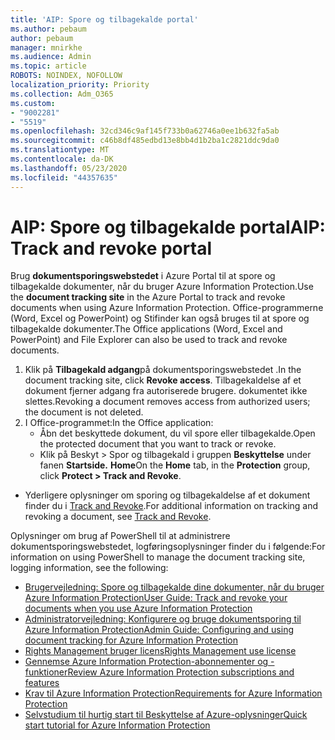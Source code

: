 ```yaml
---
title: 'AIP: Spore og tilbagekalde portal'
ms.author: pebaum
author: pebaum
manager: mnirkhe
ms.audience: Admin
ms.topic: article
ROBOTS: NOINDEX, NOFOLLOW
localization_priority: Priority
ms.collection: Adm_O365
ms.custom:
- "9002281"
- "5519"
ms.openlocfilehash: 32cd346c9af145f733b0a62746a0ee1b632fa5ab
ms.sourcegitcommit: c46b8df485edbd13e8bb4d1b2ba1c2821ddc9da0
ms.translationtype: MT
ms.contentlocale: da-DK
ms.lasthandoff: 05/23/2020
ms.locfileid: "44357635"
---
```

# <a name="aip-track-and-revoke-portal"></a><span data-ttu-id="65672-102">AIP: Spore og tilbagekalde portal</span><span class="sxs-lookup"><span data-stu-id="65672-102">AIP: Track and revoke portal</span></span>

<span data-ttu-id="65672-103">Brug **dokumentsporingswebstedet** i Azure Portal til at spore og tilbagekalde dokumenter, når du bruger Azure Information Protection.</span><span class="sxs-lookup"><span data-stu-id="65672-103">Use the **document tracking site** in the Azure Portal to track and revoke documents when using Azure Information Protection.</span></span> <span data-ttu-id="65672-104">Office-programmerne (Word, Excel og PowerPoint) og Stifinder kan også bruges til at spore og tilbagekalde dokumenter.</span><span class="sxs-lookup"><span data-stu-id="65672-104">The Office applications (Word, Excel and PowerPoint) and File Explorer can also be used to track and revoke documents.</span></span>

1. <span data-ttu-id="65672-105">Klik på **Tilbagekald adgang**på dokumentsporingswebstedet .</span><span class="sxs-lookup"><span data-stu-id="65672-105">In the document tracking site, click **Revoke access**.</span></span> <span data-ttu-id="65672-106">Tilbagekaldelse af et dokument fjerner adgang fra autoriserede brugere. dokumentet ikke slettes.</span><span class="sxs-lookup"><span data-stu-id="65672-106">Revoking a document removes access from authorized users; the document is not deleted.</span></span>
2. <span data-ttu-id="65672-107">I Office-programmet:</span><span class="sxs-lookup"><span data-stu-id="65672-107">In the Office application:</span></span>
    - <span data-ttu-id="65672-108">Åbn det beskyttede dokument, du vil spore eller tilbagekalde.</span><span class="sxs-lookup"><span data-stu-id="65672-108">Open the protected document that you want to track or revoke.</span></span>
    - <span data-ttu-id="65672-109">Klik på Beskyt > Spor og tilbagekald i gruppen **Beskyttelse** under fanen **Startside.** **Home**</span><span class="sxs-lookup"><span data-stu-id="65672-109">On the **Home** tab, in the **Protection** group, click **Protect > Track and Revoke**.</span></span>

- <span data-ttu-id="65672-110">Yderligere oplysninger om sporing og tilbagekaldelse af et dokument finder du i [Track and Revoke](https://docs.microsoft.com/azure/information-protection/rms-client/client-track-revoke).</span><span class="sxs-lookup"><span data-stu-id="65672-110">For additional information on tracking and revoking a document, see [Track and Revoke](https://docs.microsoft.com/azure/information-protection/rms-client/client-track-revoke).</span></span>

<span data-ttu-id="65672-111">Oplysninger om brug af PowerShell til at administrere dokumentsporingswebstedet, logføringsoplysninger finder du i følgende:</span><span class="sxs-lookup"><span data-stu-id="65672-111">For information on using PowerShell to manage the document tracking site, logging information, see the following:</span></span>
- [<span data-ttu-id="65672-112">Brugervejledning: Spore og tilbagekalde dine dokumenter, når du bruger Azure Information Protection</span><span class="sxs-lookup"><span data-stu-id="65672-112">User Guide: Track and revoke your documents when you use Azure Information Protection</span></span>](https://docs.microsoft.com/azure/information-protection/rms-client/client-track-revoke)
- [<span data-ttu-id="65672-113">Administratorvejledning: Konfigurere og bruge dokumentsporing til Azure Information Protection</span><span class="sxs-lookup"><span data-stu-id="65672-113">Admin Guide: Configuring and using document tracking for Azure Information Protection</span></span>](https://docs.microsoft.com/azure/information-protection/rms-client/client-admin-guide-document-tracking)
- [<span data-ttu-id="65672-114">Rights Management bruger licens</span><span class="sxs-lookup"><span data-stu-id="65672-114">Rights Management use license</span></span>](https://docs.microsoft.com/azure/information-protection/configure-usage-rights#rights-management-use-license)
- [<span data-ttu-id="65672-115">Gennemse Azure Information Protection-abonnementer og -funktioner</span><span class="sxs-lookup"><span data-stu-id="65672-115">Review Azure Information Protection subscriptions and features</span></span>](https://azure.microsoft.com/pricing/details/information-protection)
- [<span data-ttu-id="65672-116">Krav til Azure Information Protection</span><span class="sxs-lookup"><span data-stu-id="65672-116">Requirements for Azure Information Protection</span></span>](https://docs.microsoft.com/azure/information-protection/get-started/requirements)
- [<span data-ttu-id="65672-117">Selvstudium til hurtig start til Beskyttelse af Azure-oplysninger</span><span class="sxs-lookup"><span data-stu-id="65672-117">Quick start tutorial for Azure Information Protection</span></span>](https://docs.microsoft.com/azure/information-protection/get-started/infoprotect-quick-start-tutorial)

